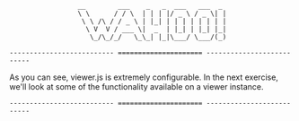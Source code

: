 ```
                 __        ___    _   _  ___   ___  _
                 \ \      / / \  | | | |/ _ \ / _ \| |
                  \ \ /\ / / _ \ | |_| | | | | | | | |
                   \ V  V / ___ \|  _  | |_| | |_| |_|
                    \_/\_/_/   \_\_| |_|\___/ \___/(_)

-------------------------- ===================== --------------------------
```

As you can see, viewer.js is extremely configurable. In the next exercise, we'll look at some of the functionality available on a viewer instance.

```
-------------------------- ===================== --------------------------
```
